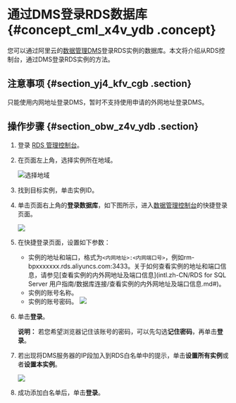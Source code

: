 # 通过DMS登录RDS数据库 {#concept_cml_x4v_ydb .concept}

您可以通过阿里云的[数据管理DMS](https://help.aliyun.com/document_detail/47550.html)登录RDS实例的数据库。本文将介绍从RDS控制台，通过DMS登录RDS实例的方法。

## 注意事项 {#section_yj4_kfv_cgb .section}

只能使用内网地址登录DMS，暂时不支持使用申请的外网地址登录DMS。

## 操作步骤 {#section_obw_z4v_ydb .section}

1.  登录 [RDS 管理控制台](https://rds.console.aliyun.com/)。
2.  在页面左上角，选择实例所在地域。

    ![选择地域](http://static-aliyun-doc.oss-cn-hangzhou.aliyuncs.com/assets/img/7814/156888731136543_zh-CN.png)

3.  找到目标实例，单击实例ID。
4.  单击页面右上角的**登录数据库**，如下图所示，进入[数据管理控制台](https://dms.console.aliyun.com/?spm=5176.doc49015.2.5.1qi2e9&token=549cf345-ac05-455c-b3f9-75eadae023fe#/dms/login)的快捷登录页面。

    ![](http://static-aliyun-doc.oss-cn-hangzhou.aliyuncs.com/assets/img/8006/15688873124253_zh-CN.png)

5.  在快捷登录页面，设置如下参数：

    -   实例的地址和端口，格式为`<内网地址>:<内网端口号>`，例如rm-bpxxxxxxx.rds.aliyuncs.com:3433。关于如何查看实例的地址和端口信息，请参见[查看实例的内外网地址及端口信息](intl.zh-CN/RDS for SQL Server 用户指南/数据库连接/查看实例的内外网地址及端口信息.md#)。
    -   实例的账号名称。
    -   实例的账号密码。
    ![](http://static-aliyun-doc.oss-cn-hangzhou.aliyuncs.com/assets/img/8006/15688873124254_zh-CN.png)

6.  单击**登录**。

    **说明：** 若您希望浏览器记住该账号的密码，可以先勾选**记住密码**，再单击**登录**。

7.  若出现将DMS服务器的IP段加入到RDS白名单中的提示，单击**设置所有实例**或者**设置本实例**。

    ![](http://static-aliyun-doc.oss-cn-hangzhou.aliyuncs.com/assets/img/8006/15688873124255_zh-CN.png)

8.  成功添加白名单后，单击**登录**。

